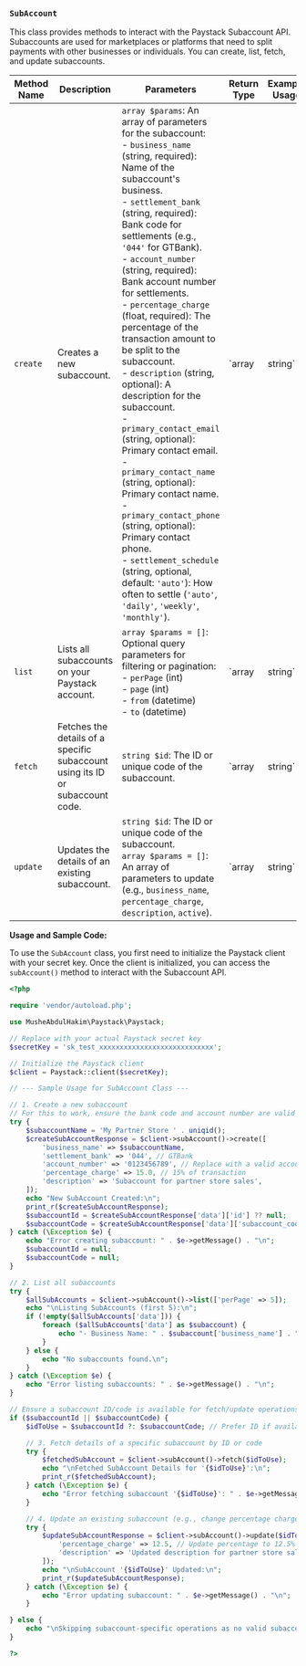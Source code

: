### `SubAccount`

This class provides methods to interact with the Paystack Subaccount API. Subaccounts are used for marketplaces or platforms that need to split payments with other businesses or individuals. You can create, list, fetch, and update subaccounts.

| Method Name | Description | Parameters | Return Type | Example Usage |
|---|---|---|---|---|
| `create` | Creates a new subaccount. | `array $params`: An array of parameters for the subaccount: <br> - `business_name` (string, required): Name of the subaccount's business. <br> - `settlement_bank` (string, required): Bank code for settlements (e.g., `'044'` for GTBank). <br> - `account_number` (string, required): Bank account number for settlements. <br> - `percentage_charge` (float, required): The percentage of the transaction amount to be split to the subaccount. <br> - `description` (string, optional): A description for the subaccount. <br> - `primary_contact_email` (string, optional): Primary contact email. <br> - `primary_contact_name` (string, optional): Primary contact name. <br> - `primary_contact_phone` (string, optional): Primary contact phone. <br> - `settlement_schedule` (string, optional, default: `'auto'`): How often to settle (`'auto'`, `'daily'`, `'weekly'`, `'monthly'`). | `array|string` | ```php $client->subAccount()->create(['business_name' => 'Vendor Payments Ltd', 'settlement_bank' => '044', 'account_number' => '0123456789', 'percentage_charge' => 10.5, 'description' => 'Payouts for our vendors']); ``` |
| `list` | Lists all subaccounts on your Paystack account. | `array $params = []`: Optional query parameters for filtering or pagination: <br> - `perPage` (int) <br> - `page` (int) <br> - `from` (datetime) <br> - `to` (datetime) | `array|string` | ```php $client->subAccount()->list(['perPage' => 10]); ``` |
| `fetch` | Fetches the details of a specific subaccount using its ID or subaccount code. | `string $id`: The ID or unique code of the subaccount. | `array|string` | ```php $client->subAccount()->fetch('subacct_xxxx'); ``` |
| `update` | Updates the details of an existing subaccount. | `string $id`: The ID or unique code of the subaccount. <br> `array $params = []`: An array of parameters to update (e.g., `business_name`, `percentage_charge`, `description`, `active`). | `array|string` | ```php $client->subAccount()->update('subacct_xxxx', ['percentage_charge' => 12.0, 'active' => false]); ``` |

**Usage and Sample Code:**

To use the `SubAccount` class, you first need to initialize the Paystack client with your secret key. Once the client is initialized, you can access the `subAccount()` method to interact with the Subaccount API.

```php
<?php

require 'vendor/autoload.php';

use MusheAbdulHakim\Paystack\Paystack;

// Replace with your actual Paystack secret key
$secretKey = 'sk_test_xxxxxxxxxxxxxxxxxxxxxxxxxxxx';

// Initialize the Paystack client
$client = Paystack::client($secretKey);

// --- Sample Usage for SubAccount Class ---

// 1. Create a new subaccount
// For this to work, ensure the bank code and account number are valid for a real bank.
try {
    $subaccountName = 'My Partner Store ' . uniqid();
    $createSubAccountResponse = $client->subAccount()->create([
        'business_name' => $subaccountName,
        'settlement_bank' => '044', // GTBank
        'account_number' => '0123456789', // Replace with a valid account number for the bank
        'percentage_charge' => 15.0, // 15% of transaction
        'description' => 'Subaccount for partner store sales',
    ]);
    echo "New SubAccount Created:\n";
    print_r($createSubAccountResponse);
    $subaccountId = $createSubAccountResponse['data']['id'] ?? null;
    $subaccountCode = $createSubAccountResponse['data']['subaccount_code'] ?? null;
} catch (\Exception $e) {
    echo "Error creating subaccount: " . $e->getMessage() . "\n";
    $subaccountId = null;
    $subaccountCode = null;
}

// 2. List all subaccounts
try {
    $allSubAccounts = $client->subAccount()->list(['perPage' => 5]);
    echo "\nListing SubAccounts (first 5):\n";
    if (!empty($allSubAccounts['data'])) {
        foreach ($allSubAccounts['data'] as $subaccount) {
            echo "- Business Name: " . $subaccount['business_name'] . ", Code: " . $subaccount['subaccount_code'] . ", Percentage: " . $subaccount['percentage_charge'] . "%\n";
        }
    } else {
        echo "No subaccounts found.\n";
    }
} catch (\Exception $e) {
    echo "Error listing subaccounts: " . $e->getMessage() . "\n";
}

// Ensure a subaccount ID/code is available for fetch/update operations
if ($subaccountId || $subaccountCode) {
    $idToUse = $subaccountId ?: $subaccountCode; // Prefer ID if available, otherwise code

    // 3. Fetch details of a specific subaccount by ID or code
    try {
        $fetchedSubAccount = $client->subAccount()->fetch($idToUse);
        echo "\nFetched SubAccount Details for '{$idToUse}':\n";
        print_r($fetchedSubAccount);
    } catch (\Exception $e) {
        echo "Error fetching subaccount '{$idToUse}': " . $e->getMessage() . "\n";
    }

    // 4. Update an existing subaccount (e.g., change percentage charge)
    try {
        $updateSubAccountResponse = $client->subAccount()->update($idToUse, [
            'percentage_charge' => 12.5, // Update percentage to 12.5%
            'description' => 'Updated description for partner store sales',
        ]);
        echo "\nSubAccount '{$idToUse}' Updated:\n";
        print_r($updateSubAccountResponse);
    } catch (\Exception $e) {
        echo "Error updating subaccount: " . $e->getMessage() . "\n";
    }

} else {
    echo "\nSkipping subaccount-specific operations as no valid subaccount ID/code was obtained from creation.\n";
}

?>